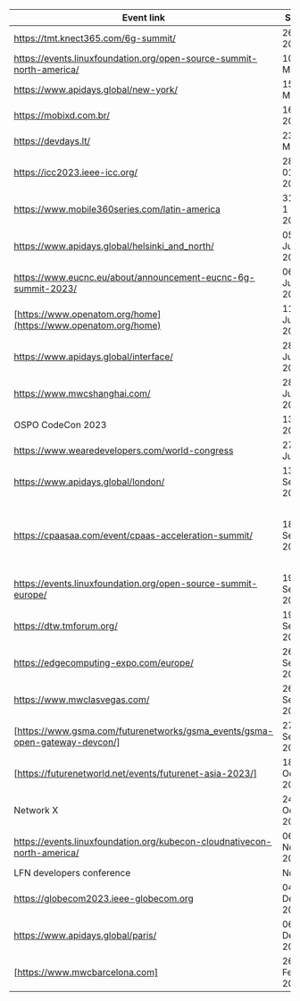 | Event link | Schedule | Location | Participant(s) |
| -----------| -----------| -----------| -----------|
| https://tmt.knect365.com/6g-summit/| 26 April 2023 | Berlin | TEF |
| https://events.linuxfoundation.org/open-source-summit-north-america/ | 10.-12. May 2023 | Vancouver||
| https://www.apidays.global/new-york/ | 15.-16. May 2023 | New York | Verizon |
| https://mobixd.com.br/| 16 May 2023 | Sao Paulo | GSMA |
| https://devdays.lt/ |23.-24. May 2023 | Vilnius | DT|
| https://icc2023.ieee-icc.org/  | 28. May – 01. June 2023 | Rome  | DT, TEF |
| https://www.mobile360series.com/latin-america | 31 May - 1 June 2023 | Mexico City | GSMA |
| https://www.apidays.global/helsinki_and_north/  | 05.-06. June 2023 | Helsinki | DT |
| https://www.eucnc.eu/about/announcement-eucnc-6g-summit-2023/  | 06.-09. June 2023 | Gothenburg |TEF|
| [https://www.openatom.org/home](https://www.openatom.org/home) | 11 - 13 June 2023 | Beijing| Huawei |
| https://www.apidays.global/interface/ | 28 - 29 June 2023 | virtually | 5GFF |
| https://www.mwcshanghai.com/ | 28 - 30 June 2023 | Shanghai| GSMA |
| OSPO CodeCon 2023 | 13 July 2023 | virtually | Infosys |
| https://www.wearedevelopers.com/world-congress  | 27.-28. July 2023 | Berlin | DT, GSMA |
| https://www.apidays.global/london/  | 13.-14. September 2023 | London | DT, Vodafone, 5GFF |
| https://cpaasaa.com/event/cpaas-acceleration-summit/ | 18.-20. September 2023 | Amsterdam | CPaaSAA, KPN, e& Enterprise, BICS, Radisys, Microsoft |
| https://events.linuxfoundation.org/open-source-summit-europe/  | 19.-21. September 2023 | Bilbao | DT |
| https://dtw.tmforum.org/  | 19.-21. September 2023 | Copenhagen | DT |
| https://edgecomputing-expo.com/europe/ | 26.-27. September 2023 | Amsterdam | DT |
| https://www.mwclasvegas.com/ | 26 - 28 September 2023 | Las Vegas | GSMA |
| [https://www.gsma.com/futurenetworks/gsma_events/gsma-open-gateway-devcon/] | 27 September 2023 | Las Vegas | GSMA |
| [https://futurenetworld.net/events/futurenet-asia-2023/] | 18-19 October 2023 | Singapore | GSMA |
| Network X | 24-26 October 2023 | Paris | DT |
| https://events.linuxfoundation.org/kubecon-cloudnativecon-north-america/  | 06.-09. November 2023 | Chicago ||
| LFN developers conference | November | Budapest ||
| https://globecom2023.ieee-globecom.org | 04.-08. December 2023 | Kuala Lumpur | TEF |
| https://www.apidays.global/paris/ | 06.-08. December 2023 | Paris | DT |
| [https://www.mwcbarcelona.com] | 26.-29. February 2024 | Barcelona | GSMA |
